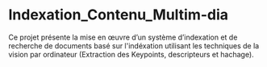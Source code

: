 # Indexation_Contenu_Multim-dia
Ce projet présente la mise en œuvre d’un système d’indexation et de recherche de documents basé sur l'indéxation utilisant les techniques de la vision par ordinateur (Extraction des Keypoints, descripteurs et hachage).
